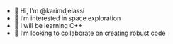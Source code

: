 - 👋 Hi, I’m @karimdjelassi
- 👀 I’m interested in space exploration 
- 🚀 I will be learning C++
- 💞️ I’m looking to collaborate on creating robust code

<!---
karimdjelassi/karimdjelassi is a ✨ special ✨ repository because its `README.md` (this file) appears on your GitHub profile.
You can click the Preview link to take a look at your changes.
--->
